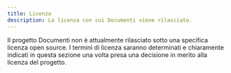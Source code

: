 ```yaml
---
title: Licenza
description: La licenza con cui Documenti viene rilasciato.
---
```


Il progetto Documenti non è attualmente rilasciato sotto una specifica licenza open source. I termini di licenza saranno determinati e chiaramente indicati in questa sezione una volta presa una decisione in merito alla licenza del progetto. 
